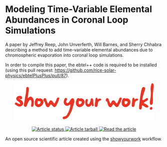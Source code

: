 # Modeling Time-Variable Elemental Abundances in Coronal Loop Simulations

A paper by Jeffrey Reep, John Unverferth, Will Barnes, and Sherry Chhabra describing a method to add time-variable elemental abundances due to chromospheric evaporation into coronal loop simulations.

In order to compile this paper, the ebtel++ code is required to be installed (using this pull request: https://github.com/rice-solar-physics/ebtelPlusPlus/pull/87).  

<p align="center">
<a href="https://github.com/showyourwork/showyourwork">
<img width = "450" src="https://raw.githubusercontent.com/showyourwork/.github/main/images/showyourwork.png" alt="showyourwork"/>
</a>
<br>
<br>
<a href="https://github.com/jwreep/ebtel_abundances/actions/workflows/build.yml">
<img src="https://github.com/jwreep/ebtel_abundances/actions/workflows/build.yml/badge.svg?branch=main" alt="Article status"/>
</a>
<a href="https://github.com/jwreep/ebtel_abundances/raw/main-pdf/arxiv.tar.gz">
<img src="https://img.shields.io/badge/article-tarball-blue.svg?style=flat" alt="Article tarball"/>
</a>
<a href="https://github.com/jwreep/ebtel_abundances/raw/main-pdf/ms.pdf">
<img src="https://img.shields.io/badge/article-pdf-blue.svg?style=flat" alt="Read the article"/>
</a>
</p>

An open source scientific article created using the [showyourwork](https://github.com/showyourwork/showyourwork) workflow.
